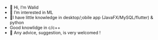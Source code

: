 - 👋 Hi, I’m Walid
- 👀 I’m interested in ML
- 🌱I have little knowledge in desktop/;obile app (JavaFX/MySQL/flutter) & python
- Good knowlidge in c/c++
- 💞️ Any advice, suggestion, is very welcomed !


<!---
waaalidou/waaalidou is a ✨ special ✨ repository because its `README.md` (this file) appears on your GitHub profile.
You can click the Preview link to take a look at your changes.
--->
